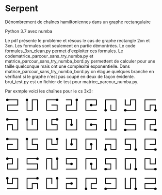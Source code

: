 # Serpent
Dénombrement de chaînes hamiltoniennes dans un graphe rectangulaire

Python 3.7 avec numba

Le pdf présente le problème et résous le cas de graphe rectangle 2xn et 3xn. Les formules sont seulement en partie démontrées. Le code formules_3xn_clean.py permet d'exploiter ces formules. Le codematrice_parcour_sans_try_numba.py et  	matrice_parcour_sans_try_numba_bord.py permettent de calculer pour une taille quelconque mais ont une complexité exponentielle. Dans matrice_parcour_sans_try_numba_bord.py on élague quelques branche en vérifiant si le graphe n'est pas coupé en deux de façon évidente. brut_test.py est un fichier de test pour matrice_parcour_numba.py.

Par exmple voici les chaînes pour le cs 3x3:


![](https://raw.githubusercontent.com/TheoRudkiewicz/Serpent/master/chaine_3x3.png)
